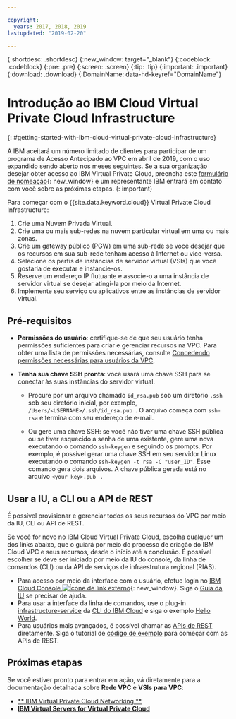 ```yaml
---

copyright:
  years: 2017, 2018, 2019
lastupdated: "2019-02-20"

---
```


{:shortdesc: .shortdesc}
{:new_window: target="_blank"}
{:codeblock: .codeblock}
{:pre: .pre}
{:screen: .screen}
{:tip: .tip}
{:important: .important}
{:download: .download}
{:DomainName: data-hd-keyref="DomainName"}

# Introdução ao IBM Cloud Virtual Private Cloud Infrastructure
{: #getting-started-with-ibm-cloud-virtual-private-cloud-infrastructure}

A IBM aceitará um número limitado de clientes para participar de um programa de Acesso Antecipado ao VPC em abril de 2019, com o uso expandido sendo aberto nos meses seguintes. Se a sua organização desejar obter acesso ao IBM Virtual Private Cloud, preencha este [formulário de nomeação](https://cloud.ibm.com/vpc){: new_window} e um representante IBM entrará em contato com você sobre as próximas etapas.
{: important}

Para começar com o {{site.data.keyword.cloud}} Virtual Private Cloud Infrastructure:

1. Crie uma Nuvem Privada Virtual.
2. Crie uma ou mais sub-redes na nuvem particular virtual em uma ou mais zonas.
3. Crie um gateway público (PGW) em uma sub-rede se você desejar que os recursos em sua sub-rede tenham acesso à Internet ou vice-versa.
4. Selecione os perfis de instâncias de servidor virtual (VSIs) que você gostaria de executar e instancie-os.
5. Reserve um endereço IP flutuante e associe-o a uma instância de servidor virtual se desejar atingi-la por meio da Internet.
5. Implemente seu serviço ou aplicativos entre as instâncias de servidor virtual.

## Pré-requisitos

 * **Permissões do usuário**: certifique-se de que seu usuário tenha permissões suficientes para criar e gerenciar recursos na VPC. Para obter uma lista de permissões necessárias, consulte [Concedendo permissões necessárias para usuários da VPC](/docs/infrastructure/vpc?topic=vpc-managing-user-permissions-for-vpc-resources).

 * **Tenha sua chave SSH pronta**: você usará uma chave SSH para se conectar às suas instâncias do servidor virtual.

   * Procure por um arquivo chamado `id_rsa.pub` sob um diretório `.ssh` sob seu diretório inicial, por exemplo, `/Users/<USERNAME>/.ssh/id_rsa.pub `. O arquivo começa com `ssh-rsa` e termina com seu endereço de e-mail.

   * Ou gere uma chave SSH: se você não tiver uma chave SSH pública ou se tiver esquecido a senha de uma existente, gere uma nova executando o comando `ssh-keygen` e seguindo os prompts. Por exemplo, é possível gerar uma chave SSH em seu servidor Linux executando o comando `ssh-keygen -t rsa -C "user_ID"`. Esse comando gera dois arquivos. A chave pública gerada está no arquivo `<your key>.pub ` .
   
## Usar a IU, a CLI ou a API de REST

É possível provisionar e gerenciar todos os seus recursos do VPC por meio da IU, CLI ou API de REST.

Se você for novo no IBM Cloud Virtual Private Cloud, escolha qualquer um dos links abaixo, que o guiará por meio do processo de criação do IBM Cloud VPC e seus recursos, desde o início até a conclusão. É possível escolher se deve ser iniciado por meio da IU do console, da linha de comandos (CLI) ou da API de serviços de infraestrutura regional (RIAS).

* Para acesso por meio da interface com o usuário, efetue login no [IBM Cloud Console ![Ícone de link externo](../../icons/launch-glyph.svg "Ícone de link externo")]( https://{DomainName}/vpc){: new_window}. Siga o [Guia da IU](/docs/infrastructure/vpc?topic=vpc-creating-a-vpc-using-the-ibm-cloud-console) se precisar de ajuda.
* Para usar a interface da linha de comandos, use o plug-in [infrastructure-service](/docs/infrastructure-service-cli-plugin/vpc-cli-reference.html) da [CLI do IBM Cloud](https://console.bluemix.net/docs/cli/index.html#overview) e siga o exemplo [Hello World](/docs/infrastructure/vpc?topic=vpc-creating-a-vpc-using-the-ibm-cloud-cli).
* Para usuários mais avançados, é possível chamar as [APIs de REST](https://{DomainName}/apidocs/rias) diretamente. Siga o tutorial de [código de exemplo](/docs/infrastructure/vpc?topic=vpc-creating-a-vpc-using-the-rest-apis) para começar com as APIs de REST.

## Próximas etapas
Se você estiver pronto para entrar em ação, vá diretamente para a documentação detalhada sobre **Rede VPC** e **VSIs para VPC**:

* [ ** IBM Virtual Private Cloud Networking ** ](/docs/infrastructure/vpc-network?topic=vpc-network-getting-started-with-networking-for-virtual-private-cloud)
* [**IBM Virtual Servers for Virtual Private Cloud**](/docs/vsi-is?topic=virtual-servers-is-gettingstartedvsigen)

